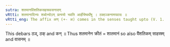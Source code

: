 ```yaml
---
sutra: शतमानविंशतिकसहस्रवसनादण्
vRtti: शतमानादिभ्यः शब्देभ्योऽण् प्रत्ययो भवति आर्हीयेष्वर्थेषु । ठक्ठञ्कनामपवादः ॥
vRtti_eng: The affix अण् (+- अ) comes in the senses taught upto (V. 1. 63), after the words '_satamana_', '_vinsatika_', '_sahasra_', and '_vasana_'.
---
```

This debars ठञ्, ठक् and कन् ॥ Thus शतमानेन क्रीतं = शातमानं so also वैंशतिकम् साहस्रम् and वासनम् ॥
